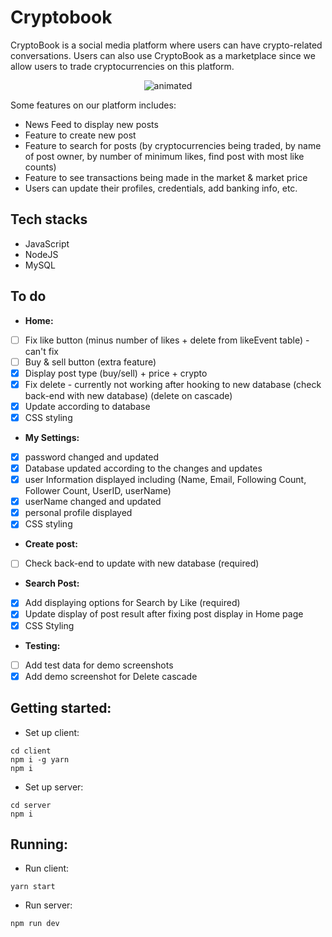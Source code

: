 ﻿# Cryptobook
CryptoBook is a social media platform where users can have crypto-related conversations. Users can also use CryptoBook as a marketplace since we allow users to trade cryptocurrencies on this platform. 

<p align="center">
  <img src="https://media3.giphy.com/media/ROUmr1YyIB2YeymFZx/giphy.gif" alt="animated" />
</p>

Some features on our platform includes:
- News Feed to display new posts
- Feature to create new post
- Feature to search for posts (by cryptocurrencies being traded, by name of post owner, by number of minimum likes, find post with most like counts)
- Feature to see transactions being made in the market & market price
- Users can update their profiles, credentials, add banking info, etc.

## Tech stacks
- JavaScript
- NodeJS
- MySQL

## To do

- **Home:** 
- [ ] Fix like button (minus number of likes + delete from likeEvent table) - can't fix
- [ ] Buy & sell button (extra feature)
- [x] Display post type (buy/sell) + price + crypto
- [x] Fix delete - currently not working after hooking to new database (check back-end with new database) (delete on cascade)
- [x] Update according to database
- [x] CSS styling

- **My Settings:** 
- [x] password changed and updated 
- [x] Database updated according to the changes and updates
- [x] user Information displayed including (Name, Email, Following Count, Follower Count, UserID, userName)
- [x] userName changed and updated
- [x] personal profile displayed
- [x] CSS styling

- **Create post:**
- [ ] Check back-end to update with new database (required)

- **Search Post:**
- [x] Add displaying options for Search by Like (required)
- [x] Update display of post result after fixing post display in Home page
- [x] CSS Styling

- **Testing:**
- [ ] Add test data for demo screenshots
- [x] Add demo screenshot for Delete cascade

## Getting started:
- Set up client:
```
cd client
npm i -g yarn
npm i
```

- Set up server:
```
cd server
npm i
```

## Running:
- Run client:
```
yarn start
```
- Run server:
```
npm run dev
```
